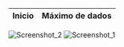| Inicio                          | Máximo de dados                |
|---------------------------------|-----------------------
![Screenshot_2](https://github.com/user-attachments/assets/7a6b10fa-11fc-4d14-805d-b229b2fed944) ![Screenshot_1](https://github.com/user-attachments/assets/a124f23a-8d57-4654-98d8-4efebf9b893f)




